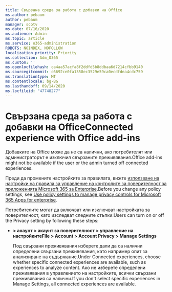 ```yaml
---
title: Свързана среда за работа с добавки на Office
ms.author: pebaum
author: pebaum
manager: scotv
ms.date: 07/16/2020
ms.audience: Admin
ms.topic: article
ms.service: o365-administration
ROBOTS: NOINDEX, NOFOLLOW
localization_priority: Priority
ms.collection: Adm_O365
ms.custom: ''
ms.openlocfilehash: ca4aa57acfa8f2ddfd5b8ddbaa6d7214cfbb9140
ms.sourcegitcommit: c6692ce0fa1358ec3529e59ca0ecdfdea4cdc759
ms.translationtype: MT
ms.contentlocale: bg-BG
ms.lasthandoff: 09/14/2020
ms.locfileid: "47748277"
---
```

# <a name="connected-experience-with-office-add-ins"></a><span data-ttu-id="91046-102">Свързана среда за работа с добавки на Office</span><span class="sxs-lookup"><span data-stu-id="91046-102">Connected experience with Office add-ins</span></span>

<span data-ttu-id="91046-103">Добавките на Office може да не са налични, ако потребителят или администраторът е изключил свързаните преживявания.</span><span class="sxs-lookup"><span data-stu-id="91046-103">Office add-ins might not be available if the user or the admin turned off connected experiences.</span></span>

<span data-ttu-id="91046-104">Преди да промените настройките за правилата, вижте [използване на настройки на правила за управление на контролите за поверителност за приложенията Microsoft 365 за Enterprise](https://docs.microsoft.com/deployoffice/privacy/manage-privacy-controls).</span><span class="sxs-lookup"><span data-stu-id="91046-104">Before you change any policy settings, see [Use policy settings to manage privacy controls for Microsoft 365 Apps for enterprise](https://docs.microsoft.com/deployoffice/privacy/manage-privacy-controls).</span></span>

<span data-ttu-id="91046-105">Потребителите могат да включват или изключват настройката за поверителност, като изследват следните стъпки:</span><span class="sxs-lookup"><span data-stu-id="91046-105">Users can turn on or off the Privacy setting by following these steps:</span></span>

- <span data-ttu-id="91046-106">**> акаунт > акаунт за поверителност > управление на настройките**</span><span class="sxs-lookup"><span data-stu-id="91046-106">**File > Account > Account Privacy > Manage Settings**</span></span> 

    <span data-ttu-id="91046-107">Под свързани преживявания изберете дали да са налични определени свързани преживявания, като например опит за анализиране на съдържание.</span><span class="sxs-lookup"><span data-stu-id="91046-107">Under Connected experiences, choose whether specific connected experiences are available, such as experiences to analyze content.</span></span> <span data-ttu-id="91046-108">Ако не изберете определени преживявания в управлението на настройките, всички свързани преживявания са налични.</span><span class="sxs-lookup"><span data-stu-id="91046-108">If you don't select specific experiences in Manage Settings, all connected experiences are available.</span></span>
